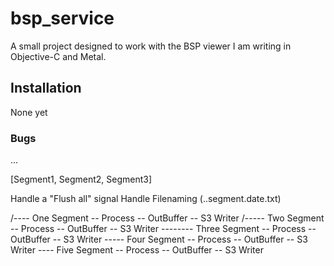 # bsp_service

A small project designed to work with the BSP viewer I am writing in Objective-C and Metal.

## Installation

None yet


### Bugs

...


[Segment1, Segment2, Segment3]


Handle a "Flush all" signal
Handle Filenaming (<NodeID>.<fileNumber>.segment.date.txt)

   /---- One Segment	-- Process -- OutBuffer -- S3 Writer
  /----- Two Segment	-- Process -- OutBuffer -- S3 Writer
-------- Three Segment	-- Process -- OutBuffer -- S3 Writer
  \----- Four Segment	-- Process -- OutBuffer -- S3 Writer
   \---- Five Segment	-- Process -- OutBuffer -- S3 Writer